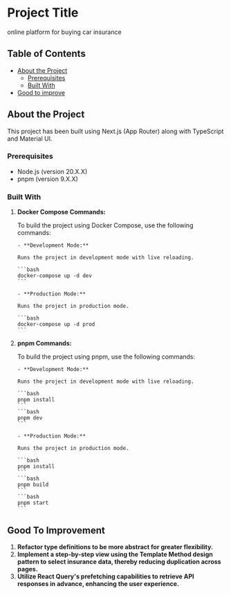 # Project Title

online platform for buying car insurance

## Table of Contents

- [About the Project](#about-the-project)
  - [Prerequisites](#prerequisites)
  - [Built With](#built-with)
- [Good to improve](#good-to-improve)

## About the Project

This project has been built using Next.js (App Router) along with TypeScript and Material UI.

### Prerequisites

- Node.js (version 20.X.X)
- pnpm (version 9.X.X)

### Built With

1.  **Docker Compose Commands:**

    To build the project using Docker Compose, use the following commands:

        - **Development Mode:**

        Runs the project in development mode with live reloading.

        ```bash
        docker-compose up -d dev
        ```

        - **Production Mode:**

        Runs the project in production mode.

        ```bash
        docker-compose up -d prod
        ```

2.  **pnpm Commands:**

    To build the project using pnpm, use the following commands:

        - **Development Mode:**

        Runs the project in development mode with live reloading.

        ```bash
        pnpm install
        ```
        ```bash
        pnpm dev
        ```

        - **Production Mode:**

        Runs the project in production mode.

        ```bash
        pnpm install
        ```
        ```bash
        pnpm build
        ```
        ```bash
        pnpm start
        ```

## Good To Improvement

1.  **Refactor type definitions to be more abstract for greater flexibility.**
2.  **Implement a step-by-step view using the Template Method design pattern to select insurance data, thereby reducing duplication across pages.**
3.  **Utilize React Query's prefetching capabilities to retrieve API responses in advance, enhancing the user experience.**
